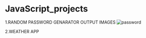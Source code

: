# JavaScript_projects





1.RANDOM PASSWORD GENARATOR OUTPUT IMAGES 
![password](https://github.com/Shri2703/JavaScript_projects/assets/126264718/d4ee6b52-7af6-4fd9-8cdd-85f29d567eb6)

2.WEATHER APP


